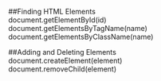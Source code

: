 ##Finding HTML Elements  
document.getElementById(id)  
document.getElementsByTagName(name)  
document.getElementsByClassName(name)  

##Adding and Deleting Elements  
document.createElement(element)  
document.removeChild(element)  
